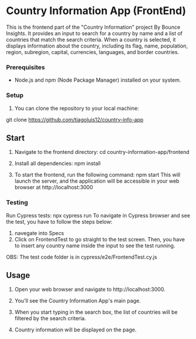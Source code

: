# Country Information App (FrontEnd)

This is the frontend part of the "Country Information" project By Bounce Insights. It provides an input to search for a country by name and a list of countries that match the search criteria. When a country is selected, it displays information about the country, including its flag, name, population, region, subregion, capital, currencies, languages, and border countries.

### Prerequisites

- Node.js and npm (Node Package Manager) installed on your system.

### Setup

1. You can clone the repository to your local machine:

git clone https://github.com/tiagoluis12/country-info-app

## Start

1. Navigate to the frontend directory:
   cd country-information-app/frontend

2. Install all dependencies: npm install

3. To start the frontend, run the following command: npm start
   This will launch the server, and the application will be accessible in your web browser at http://localhost:3000

### Testing

Run Cypress tests: npx cypress run
To navigate in Cypress browser and see the test, you have to follow the steps below:

1. navegate into Specs
2. Click on FrontendTest to go straight to the test screen. Then, you have to insert any country name inside the input to see the test running.

OBS: The test code folder is in cypress/e2e/FrontendTest.cy.js

## Usage

1. Open your web browser and navigate to http://localhost:3000.

2. You'll see the Country Information App's main page.

3. When you start typing in the search box, the list of countries will be filtered by the search criteria.

4. Country information will be displayed on the page.
